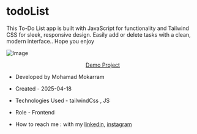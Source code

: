 # todoList

<p>This To-Do List app is built with JavaScript for functionality and Tailwind CSS for sleek, responsive design. Easily add or delete tasks with a clean, modern interface.. Hope you enjoy</p>

![Image](https://github.com/user-attachments/assets/fcf35e7e-892e-4767-be0f-b1a5ff9b1e70)


<p align="center"><a href="https://mohamadmokarram.github.io/todolist/">Demo Project</a></p>

- Developed by Mohamad Mokarram

- Created - 2025-04-18

- Technologies Used -  tailwindCss , JS 

- Role - Frontend

- How to reach me : with my [linkedin](https://www.linkedin.com/in/mohamad-mokaram-05b873200/), [instagram](https://www.instagram.com/mokaram_frontdeveloper/)

